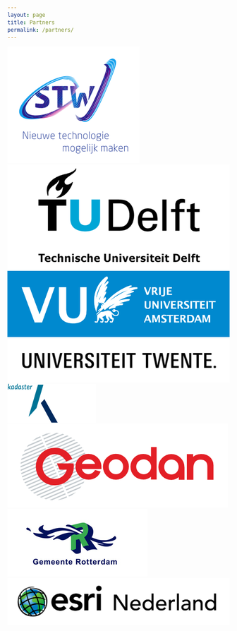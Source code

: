 ```yaml
---
layout: page
title: Partners
permalink: /partners/
---
```


<div class="row">
  <div class="col-xs-6 col-md-3">
    <a href="http://www.stw.nl" class="thumbnail">
      <img src="/img/partners/stw.png" alt="">
    </a>
  </div>
  <div class="col-xs-6 col-md-3">
    <a href="http://www.tudelft.nl" class="thumbnail">
      <img src="/img/partners/tud.png" alt="">
    </a>
  </div>
  <div class="col-xs-6 col-md-3">
    <a href="http://www.vu.nl" class="thumbnail">
      <img src="/img/partners/vu.png" alt="">
    </a>
  </div>
  <div class="col-xs-6 col-md-3">
    <a href="http://www.utwente.nl" class="thumbnail">
      <img src="/img/partners/utwente.png" alt="">
    </a>
  </div>
  <div class="col-xs-6 col-md-3">
    <a href="http://www.kadaster.nl" class="thumbnail">
      <img src="/img/partners/kadaster.png" alt="">
    </a>
  </div>
  <div class="col-xs-6 col-md-3">
    <a href="http://www.geodan.nl" class="thumbnail">
      <img src="/img/partners/geodan.png" alt="">
    </a>
  </div>
  <div class="col-xs-6 col-md-3">
    <a href="http://www.rotterdam.nl" class="thumbnail">
      <img src="/img/partners/rotterdam.jpg" alt="">
    </a>
  </div>
  <div class="col-xs-6 col-md-3">
    <a href="http://www.esri.nl" class="thumbnail">
      <img src="/img/partners/esri.jpg" alt="">
    </a>
  </div>

</div>